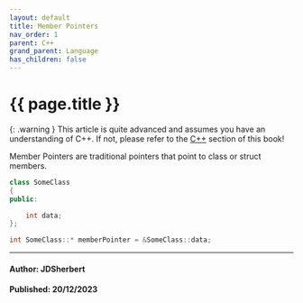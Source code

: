 ```yaml
---
layout: default
title: Member Pointers
nav_order: 1
parent: C++
grand_parent: Language
has_children: false
---
```


{{ page.title }}
======================

{: .warning } 
This article is quite advanced and assumes you have an understanding of C++.
If not, please refer to the [C++](/docs/Language/C++/C++.html) section of this book!

Member Pointers are traditional pointers that point to class or struct members.

```cpp
class SomeClass 
{
public:

    int data;
};

int SomeClass::* memberPointer = &SomeClass::data;

```

---

#### Author: JDSherbert
#### Published: 20/12/2023